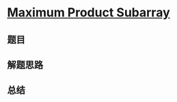 # [Maximum Product Subarray](https://leetcode.com/problems/maximum-product-subarray/)

## 题目


## 解题思路


## 总结


